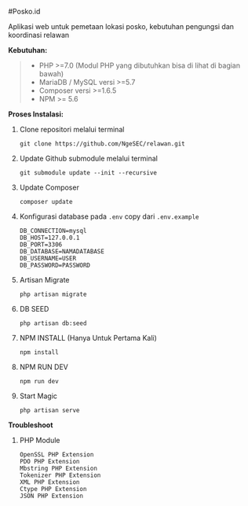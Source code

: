 #Posko.id

Aplikasi web untuk pemetaan lokasi posko, kebutuhan pengungsi dan koordinasi relawan

**Kebutuhan:**
> - PHP >=7.0 (Modul PHP yang dibutuhkan bisa di lihat di bagian bawah)
> - MariaDB / MySQL versi >=5.7
> - Composer versi >=1.6.5 
> - NPM >= 5.6


**Proses Instalasi:**
1. Clone repositori melalui terminal
   ```
   git clone https://github.com/NgeSEC/relawan.git
   ```
2. Update Github submodule melalui terminal 
    ```
    git submodule update --init --recursive
    ```
3. Update Composer
    ```
    composer update
    ```
4. Konfigurasi database pada `.env` copy dari `.env.example`
    ```
    DB_CONNECTION=mysql
    DB_HOST=127.0.0.1
    DB_PORT=3306
    DB_DATABASE=NAMADATABASE
    DB_USERNAME=USER
    DB_PASSWORD=PASSWORD
    ```
5. Artisan Migrate
    ```
    php artisan migrate
    ```
6. DB SEED
    ```
    php artisan db:seed
    ```
7. NPM INSTALL (Hanya Untuk Pertama Kali)
    ```
    npm install
    ```
8. NPM RUN DEV
    ```
    npm run dev
    ```
9. Start Magic
    ```
    php artisan serve
    ```
 

**Troubleshoot**
 1. PHP Module
     ```
     OpenSSL PHP Extension
     PDO PHP Extension
     Mbstring PHP Extension
     Tokenizer PHP Extension
     XML PHP Extension
     Ctype PHP Extension
     JSON PHP Extension
     ```